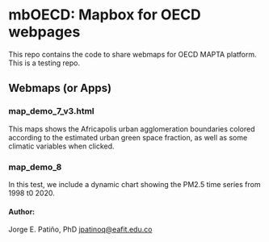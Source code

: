 # mbOECD: Mapbox for OECD webpages
This repo contains the code to share webmaps for OECD MAPTA platform. This is a testing repo.

## Webmaps (or Apps)
### map_demo_7_v3.html
This maps shows the Africapolis urban agglomeration boundaries colored according to the estimated urban green space fraction, as well as some 
climatic variables when clicked.

### map_demo_8
In this test, we include a dynamic chart showing the PM2.5 time series from 1998 t0 2020.

#### Author: 
Jorge E. Patiño, PhD
jpatinoq@eafit.edu.co
